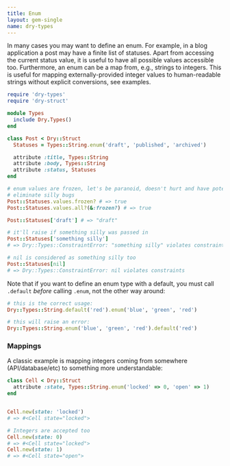 ```yaml
---
title: Enum
layout: gem-single
name: dry-types
---
```


In many cases you may want to define an enum. For example, in a blog application a post may have a finite list of statuses. Apart from accessing the current status value, it is useful to have all possible values accessible too. Furthermore, an enum can be a map from, e.g., strings to integers. This is useful for mapping externally-provided integer values to human-readable strings without explicit conversions, see examples.

``` ruby
require 'dry-types'
require 'dry-struct'

module Types
  include Dry.Types()
end

class Post < Dry::Struct
  Statuses = Types::String.enum('draft', 'published', 'archived')

  attribute :title, Types::String
  attribute :body, Types::String
  attribute :status, Statuses
end

# enum values are frozen, let's be paranoid, doesn't hurt and have potential to
# eliminate silly bugs
Post::Statuses.values.frozen? # => true
Post::Statuses.values.all?(&:frozen?) # => true

Post::Statuses['draft'] # => "draft"

# it'll raise if something silly was passed in
Post::Statuses['something silly']
# => Dry::Types::ConstraintError: "something silly" violates constraints

# nil is considered as something silly too
Post::Statuses[nil]
# => Dry::Types::ConstraintError: nil violates constraints
```

Note that if you want to define an enum type with a default, you must call `.default` *before* calling `.enum`, not the other way around:

```ruby
# this is the correct usage:
Dry::Types::String.default('red').enum('blue', 'green', 'red')

# this will raise an error:
Dry::Types::String.enum('blue', 'green', 'red').default('red')
```

### Mappings

A classic example is mapping integers coming from somewhere (API/database/etc) to something more understandable:

```ruby
class Cell < Dry::Struct
  attribute :state, Types::String.enum('locked' => 0, 'open' => 1)
end


Cell.new(state: 'locked')
# => #<Cell state="locked">

# Integers are accepted too
Cell.new(state: 0)
# => #<Cell state="locked">
Cell.new(state: 1)
# => #<Cell state="open">
```
